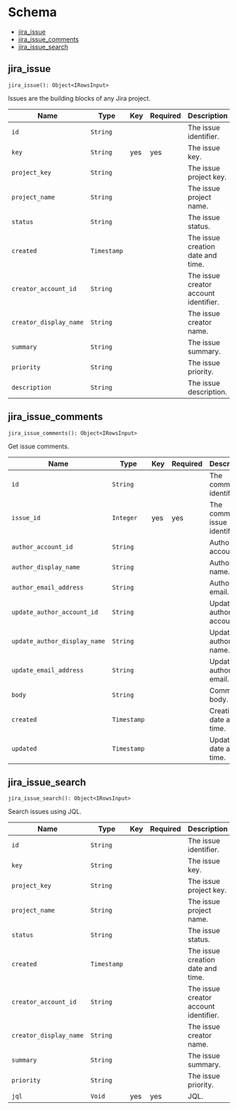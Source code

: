 # Schema

- [jira_issue](#jira_issue)
- [jira_issue_comments](#jira_issue_comments)
- [jira_issue_search](#jira_issue_search)

## **jira_issue**

```
jira_issue(): Object<IRowsInput>
```

Issues are the building blocks of any Jira project.

| Name | Type | Key | Required | Description |
| --- | --- | --- | --- | --- |
| `id`| `String` |  |  | The issue identifier. |
| `key`| `String` | yes | yes | The issue key. |
| `project_key`| `String` |  |  | The issue project key. |
| `project_name`| `String` |  |  | The issue project name. |
| `status`| `String` |  |  | The issue status. |
| `created`| `Timestamp` |  |  | The issue creation date and time. |
| `creator_account_id`| `String` |  |  | The issue creator account identifier. |
| `creator_display_name`| `String` |  |  | The issue creator name. |
| `summary`| `String` |  |  | The issue summary. |
| `priority`| `String` |  |  | The issue priority. |
| `description`| `String` |  |  | The issue description. |

## **jira_issue_comments**

```
jira_issue_comments(): Object<IRowsInput>
```

Get issue comments.

| Name | Type | Key | Required | Description |
| --- | --- | --- | --- | --- |
| `id`| `String` |  |  | The comment identifier. |
| `issue_id`| `Integer` | yes | yes | The comment issue identifier. |
| `author_account_id`| `String` |  |  | Author account id. |
| `author_display_name`| `String` |  |  | Author name. |
| `author_email_address`| `String` |  |  | Author email. |
| `update_author_account_id`| `String` |  |  | Update author account id. |
| `update_author_display_name`| `String` |  |  | Update author name. |
| `update_email_address`| `String` |  |  | Update author email. |
| `body`| `String` |  |  | Comment body. |
| `created`| `Timestamp` |  |  | Creation date and time. |
| `updated`| `Timestamp` |  |  | Update date and time. |

## **jira_issue_search**

```
jira_issue_search(): Object<IRowsInput>
```

Search issues using JQL.

| Name | Type | Key | Required | Description |
| --- | --- | --- | --- | --- |
| `id`| `String` |  |  | The issue identifier. |
| `key`| `String` |  |  | The issue key. |
| `project_key`| `String` |  |  | The issue project key. |
| `project_name`| `String` |  |  | The issue project name. |
| `status`| `String` |  |  | The issue status. |
| `created`| `Timestamp` |  |  | The issue creation date and time. |
| `creator_account_id`| `String` |  |  | The issue creator account identifier. |
| `creator_display_name`| `String` |  |  | The issue creator name. |
| `summary`| `String` |  |  | The issue summary. |
| `priority`| `String` |  |  | The issue priority. |
| `jql`| `Void` | yes | yes | JQL. |
